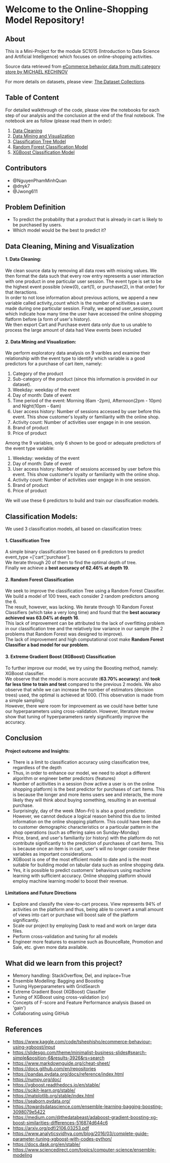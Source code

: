 # Welcome to the Online-Shopping Model Repository!

## About

This is a Mini-Project for the module SC1015 (Introduction to Data Science and Artificial Intelligence) which focuses on online-shopping activities.

Source data retrieved from [eCommerce behavior data from multi category store by MICHAEL KECHINOV](https://www.kaggle.com/datasets/mkechinov/ecommerce-behavior-data-from-multi-category-store)

For more details on datasets, please view: [The Dataset Collections](https://github.com/NguyenPhamMinhQuan/SC1015_Online-Shopping_Model/blob/main/Dataset.md). 


## Table of Content

For detailed walkthrough of the code, please view the notebooks for each step of our analysis and the conclusion at the end of the final notebook. The notebook are as follow (please read them in order):
1. [Data Cleaning](https://github.com/NguyenPhamMinhQuan/SC1015_Online-Shopping_Model/blob/main/Data_Cleaning.ipynb)
2. [Data Mining and Visualization](https://github.com/NguyenPhamMinhQuan/SC1015_Online-Shopping_Model/blob/main/DataMining_and_Visualization.ipynb)
3. [Classification Tree Model](https://github.com/NguyenPhamMinhQuan/SC1015_Online-Shopping_Model/blob/main/ClassificationTree.ipynb)
4. [Random Forest Classification Model](https://github.com/NguyenPhamMinhQuan/SC1015_Online-Shopping_Model/blob/main/RandomForest.ipynb)
5. [XGBoost Classification Model](https://github.com/NguyenPhamMinhQuan/SC1015_Online-Shopping_Model/blob/main/XGBoost.ipynb)

  
## Contributors

- @NguyenPhamMinhQuan
- @dnyk7
- @Jwong611


## Problem Definition

- To predict the probability that a product that is already in cart is likely to be purchased by users.
- Which model would be the best to predict it?


## Data Cleaning, Mining and Visualization
#### 1. Data Cleaning:
We clean source data by removing all data rows with missing values. We then format the data such that every row entry represents a user interaction with one product in one particular user session. The event type is set to be the highest event possible (view(0), cart(1), or purchase(2), in that order) for that iteractions.\
In order to not lose information about previous actions, we append a new variable called activity_count which is the number of acitivities a users made during one particular session. Finally, we append user_session_count which indicate how many time the user have accessed the online shopping flatform before (a form of user's history).\
We then export Cart and Purchase event data only due to us unable to process the large amount of data had View events been included

#### 2. Data Mining and Visualization:
We perform exploratory data analysis on 9 varibles and examine their relationship with the event type to identify which variable is a good predictors for a purchase of cart item, namely:

1. Category of the product
2. Sub-category of the product (since this information is provided in our dataset).
3. Weekday: weekday of the event
4. Day of month: Date of event
5. Time period of the event: Morning (6am -2pm), Afternoon(2pm - 10pm) and Night(10pm - 6am)
6. User access history: Number of sessions accessed by user before this event. This show customer's loyalty or familiarity with the online shop.
7. Activity count: Number of activities user engage in in one session.
8. Brand of product
9. Price of product

Among the 9 variables, only 6 shown to be good or adequate predictors of the event type variable:

1. Weekday: weekday of the event
2. Day of month: Date of event
3. User access history: Number of sessions accessed by user before this event. This show customer's loyalty or familiarity with the online shop.
4. Activity count: Number of activities user engage in in one session.
5. Brand of product
6. Price of product

We will use these 6 predictors to build and train our classification models.

## Classification Models:
We used 3 classification models, all based on classification trees:

#### 1. Classification Tree
A simple binary classification tree based on 6 predictors to predict event_type =['cart','purchase'].\
We iterate through 20 of them to find the optimal depth of tree.\
Finally we achieve a **best accuracy of 62.46% at depth 19**.

#### 2. Random Forest Classification
We seek to improve the classification Tree using a Random Forest Classifier. We build a model of 100 trees, each consider 2 random predictors among the 6.\
The result, however, was lacking. We iterate through 10 Random Forest Classifiers (which take a very long time) and found that the **best accuracy achieved was 63.04% at depth 16**.\
This lack of improvement can be attributed to the lack of overfitting problem in our classification tree and the relatively low variance in our sample (the 2 problems that Random Forest was designed to improve).\
The lack of improvement and high computational cost make **Random Forest Classifier a bad model for our problem**.

#### 3. Extreme Gradient Boost (XGBoost) Classification
To further improve our model, we try using the Boosting method, namely: XGBoost classifier.\
We observe that the model is more accurate (**63.70% accuracy**) and **took far less time to train and test** compared to the previous 2 models. We also observe that while we can increase the number of estimators (decision trees) used, the optimal is achieved at 1000. (This observation is made from a simple sampling)\
However, there were room for improvement as we could have better tune our hyperparameters using cross-validation. However, literature review show that tuning of hyperparameters rarely significantly improve the accuracy.

## Conclusion
#### Project outcome and Insights:
- There is a limit to classification accuracy using classification tree, regardless of the depth
- Thus, in order to enhance our model, we need to adopt a different algorithm or engineer better predictors (features)
- Number of acitivities in a session (how active a user is on the online shopping platform) is the best predictor for purchases of cart items. This is because the longer and more items users see and interacts, the more likely they will think about buying something, resulting in an eventual purchase.
- Surprisingly, day of the week (Mon-Fri) is also a good predictor. However, we cannot deduce a logical reason behind this due to limited information on the online shopping platform. This could have been due to customer demographic characteristics or a particular pattern in the shop operations (such as offering sales on Sunday-Monday)
- Price, brand, and user's familiarity (or history) with the platform do not contribute significantly to the prediction of purchases of cart items. This is because once an item is in cart, user's will no longer consider these variables as important considerations.
- XGBoost is one of the most efficient model to date and is the most suitable for building model on tabular data such as online shopping data.
- Yes, it is possible to predict customers' behaviours using machine learning with sufficient accuracy. Online shopping platform should employ machine learning model to boost their revenue.

#### Limitations and Future Directions
- Explore and classify the view-to-cart process. View represents 94% of activities on the platform and thus, being able to convert a small amount of views into cart or purchase will boost sale of the platform significantly.
- Scale our project by employing Dask to read and work on larger data files.
- Perform cross-validation and tuning for all models
- Engineer more features to examine such as BounceRate, Promotion and Sale, etc. given more data available.


## What did we learn from this project?

- Memory handling: StackOverflow, Del, and inplace=True
- Ensemble Modelling: Bagging and Boosting
- Tuning Hyperparameters with GridSearch
- Extreme Gradient Boost (XGBoost) Classifier
- Tuning of XGBoost using cross-validation (cv)
- Concepts of F-score and Feature Performance analysis (based on 'gain')
- Collaborating using GitHub


## References

- <https://www.kaggle.com/code/tshephisho/ecommerce-behaviour-using-xgboost/input>
- <https://slidesgo.com/theme/minimalist-business-slides#search-simple&position-6&results-3926&rs=search>
- <https://www.markdownguide.org/cheat-sheet/>
- <https://docs.github.com/en/repositories>
- <https://pandas.pydata.org/docs/reference/index.html>
- <https://numpy.org/doc/>
- <https://xgboost.readthedocs.io/en/stable/>
- <https://scikit-learn.org/stable/>
- <https://matplotlib.org/stable/index.html>
- <https://seaborn.pydata.org/>
- <https://towardsdatascience.com/ensemble-learning-bagging-boosting-3098079e5422>
- <https://medium.com/@thedatabeast/adaboost-gradient-boosting-xg-boost-similarities-differences-516874d644c6>
- <https://arxiv.org/pdf/2106.03253.pdf>
- <https://www.analyticsvidhya.com/blog/2016/03/complete-guide-parameter-tuning-xgboost-with-codes-python/>
- <https://docs.dask.org/en/stable/>
- <https://www.sciencedirect.com/topics/computer-science/ensemble-modeling>
